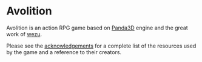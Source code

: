 # Avolition

Avolition is an action RPG game based on [Panda3D](https://www.panda3d.org/) engine and the great work of [wezu](https://github.com/wezu/Avolition).


Please see the [acknowledgements](acknowledgements.txt) for a complete list of the resources used by the game and a reference to their creators.
